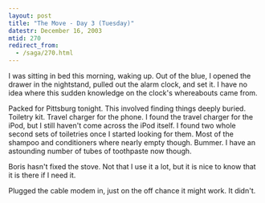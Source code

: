 ```yaml
---
layout: post
title: "The Move - Day 3 (Tuesday)"
datestr: December 16, 2003
mtid: 270
redirect_from:
  - /saga/270.html
---
```


I was sitting in bed this morning, waking up.  Out of the blue, I opened the drawer in the nightstand, pulled out the alarm clock, and set it.  I have no idea where this sudden knowledge on the clock's whereabouts came from.

Packed for Pittsburg tonight.  This involved finding things deeply buried.  Toiletry kit.  Travel charger for the phone.  I found the travel charger for the iPod, but I still haven't come across the iPod itself.  I found two whole second sets of toiletries once I started looking for them.   Most of the shampoo and conditioners where nearly empty though.  Bummer.  I have an astounding number of tubes of toothpaste now though.

Boris hasn't fixed the stove.  Not that I use it a lot, but it is nice to know that it is there if I need it.

Plugged the cable modem in, just on the off chance it might work.  It didn't.

